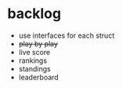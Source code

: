 # backlog

* use interfaces for each struct
* ~~play by play~~
* live score
* rankings
* standings
* leaderboard
